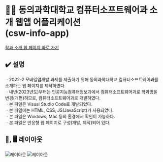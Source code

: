 # 👨‍💻 동의과학대학교 컴퓨터소프트웨어과 소개 웹앱 어플리케이션 <br> (csw-info-app)

[학과 소개 웹 페이지 바로 가기](https://SeulJaeHyuk.github.io/csw-info-app/) <br>

## ✔️ 설명
ㆍ2022-2 모바일앱개발 과제를 제출하기 위해 동의과학대학교 컴퓨터소프트웨어과를 소개하는 웹 페이지를 제작하였다. <br>
ㆍ내년(2023년도)부터는 인공지능컴퓨터정보과에서 컴퓨터소프트웨어과로 학과명을 변경(개편)하므로, 컴퓨터소프트웨어과로 개발하였다. <br>
ㆍ본 파일은 Visual Studio Code로 개발되었다. <br>
ㆍ본 파일에는 HTML, CSS, JS(JavaScript)가 사용되었다. <br>
ㆍ본 파일은 Windows, Mac 등의 환경에서 확인이 가능하다. <br>
ㆍ본 파일은 반응형 웹 페이지로 구성(개발, 제작)되어 있다.


## 📱, 🖥 레이아웃
![레이아웃](https://github.com/SeulJaeHyuk/csw-info-app/image/readme_1.png)
![레이아웃](https://github.com/SeulJaeHyuk/csw-info-app/image/readme_2.png)
